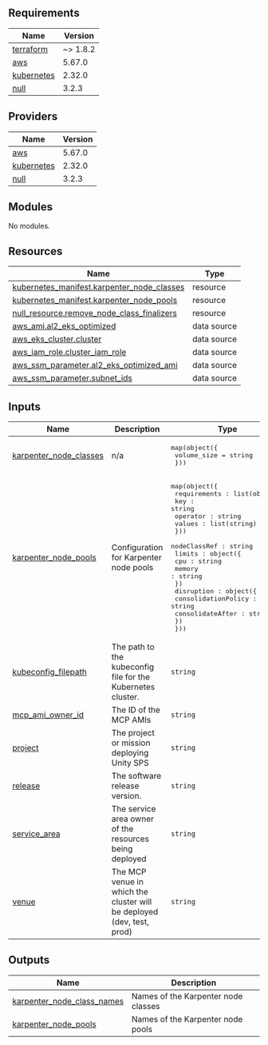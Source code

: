 <!-- BEGINNING OF PRE-COMMIT-TERRAFORM DOCS HOOK -->
## Requirements

| Name | Version |
|------|---------|
| <a name="requirement_terraform"></a> [terraform](#requirement\_terraform) | ~> 1.8.2 |
| <a name="requirement_aws"></a> [aws](#requirement\_aws) | 5.67.0 |
| <a name="requirement_kubernetes"></a> [kubernetes](#requirement\_kubernetes) | 2.32.0 |
| <a name="requirement_null"></a> [null](#requirement\_null) | 3.2.3 |

## Providers

| Name | Version |
|------|---------|
| <a name="provider_aws"></a> [aws](#provider\_aws) | 5.67.0 |
| <a name="provider_kubernetes"></a> [kubernetes](#provider\_kubernetes) | 2.32.0 |
| <a name="provider_null"></a> [null](#provider\_null) | 3.2.3 |

## Modules

No modules.

## Resources

| Name | Type |
|------|------|
| [kubernetes_manifest.karpenter_node_classes](https://registry.terraform.io/providers/hashicorp/kubernetes/2.32.0/docs/resources/manifest) | resource |
| [kubernetes_manifest.karpenter_node_pools](https://registry.terraform.io/providers/hashicorp/kubernetes/2.32.0/docs/resources/manifest) | resource |
| [null_resource.remove_node_class_finalizers](https://registry.terraform.io/providers/hashicorp/null/3.2.3/docs/resources/resource) | resource |
| [aws_ami.al2_eks_optimized](https://registry.terraform.io/providers/hashicorp/aws/5.67.0/docs/data-sources/ami) | data source |
| [aws_eks_cluster.cluster](https://registry.terraform.io/providers/hashicorp/aws/5.67.0/docs/data-sources/eks_cluster) | data source |
| [aws_iam_role.cluster_iam_role](https://registry.terraform.io/providers/hashicorp/aws/5.67.0/docs/data-sources/iam_role) | data source |
| [aws_ssm_parameter.al2_eks_optimized_ami](https://registry.terraform.io/providers/hashicorp/aws/5.67.0/docs/data-sources/ssm_parameter) | data source |
| [aws_ssm_parameter.subnet_ids](https://registry.terraform.io/providers/hashicorp/aws/5.67.0/docs/data-sources/ssm_parameter) | data source |

## Inputs

| Name | Description | Type | Default | Required |
|------|-------------|------|---------|:--------:|
| <a name="input_karpenter_node_classes"></a> [karpenter\_node\_classes](#input\_karpenter\_node\_classes) | n/a | <pre>map(object({<br>    volume_size = string<br>  }))</pre> | n/a | yes |
| <a name="input_karpenter_node_pools"></a> [karpenter\_node\_pools](#input\_karpenter\_node\_pools) | Configuration for Karpenter node pools | <pre>map(object({<br>    requirements : list(object({<br>      key : string<br>      operator : string<br>      values : list(string)<br>    }))<br>    nodeClassRef : string<br>    limits : object({<br>      cpu : string<br>      memory : string<br>    })<br>    disruption : object({<br>      consolidationPolicy : string<br>      consolidateAfter : string<br>    })<br>  }))</pre> | n/a | yes |
| <a name="input_kubeconfig_filepath"></a> [kubeconfig\_filepath](#input\_kubeconfig\_filepath) | The path to the kubeconfig file for the Kubernetes cluster. | `string` | n/a | yes |
| <a name="input_mcp_ami_owner_id"></a> [mcp\_ami\_owner\_id](#input\_mcp\_ami\_owner\_id) | The ID of the MCP AMIs | `string` | n/a | yes |
| <a name="input_project"></a> [project](#input\_project) | The project or mission deploying Unity SPS | `string` | n/a | yes |
| <a name="input_release"></a> [release](#input\_release) | The software release version. | `string` | n/a | yes |
| <a name="input_service_area"></a> [service\_area](#input\_service\_area) | The service area owner of the resources being deployed | `string` | n/a | yes |
| <a name="input_venue"></a> [venue](#input\_venue) | The MCP venue in which the cluster will be deployed (dev, test, prod) | `string` | n/a | yes |

## Outputs

| Name | Description |
|------|-------------|
| <a name="output_karpenter_node_class_names"></a> [karpenter\_node\_class\_names](#output\_karpenter\_node\_class\_names) | Names of the Karpenter node classes |
| <a name="output_karpenter_node_pools"></a> [karpenter\_node\_pools](#output\_karpenter\_node\_pools) | Names of the Karpenter node pools |
<!-- END OF PRE-COMMIT-TERRAFORM DOCS HOOK -->
